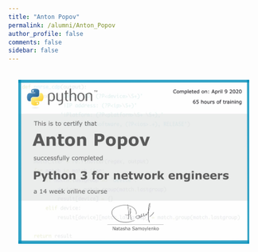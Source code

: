 ```yaml
---
title: "Anton Popov"
permalink: /alumni/Anton_Popov
author_profile: false
comments: false
sidebar: false
---
```


<div style="padding: 20px;">
  <img src="https://raw.githubusercontent.com/pyneng/pyneng.github.io/master/alumni/Anton_Popov.png" alt="Python for network engineers">
</div>

